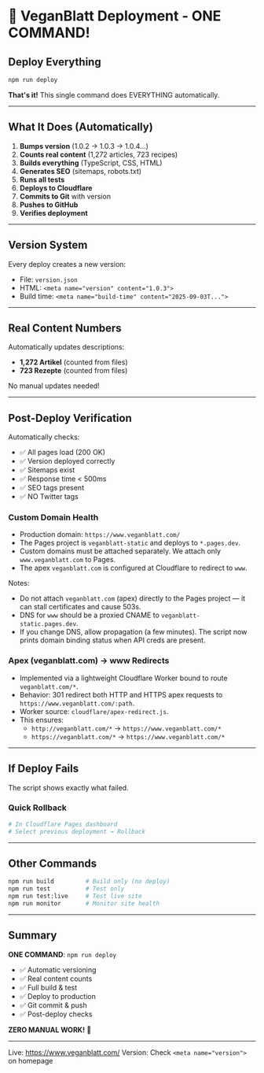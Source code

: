 # 🚀 VeganBlatt Deployment - ONE COMMAND!

## Deploy Everything

```bash
npm run deploy
```

**That's it!** This single command does EVERYTHING automatically.

---

## What It Does (Automatically)

1. **Bumps version** (1.0.2 → 1.0.3 → 1.0.4...)
2. **Counts real content** (1,272 articles, 723 recipes) 
3. **Builds everything** (TypeScript, CSS, HTML)
4. **Generates SEO** (sitemaps, robots.txt)
5. **Runs all tests** 
6. **Deploys to Cloudflare**
7. **Commits to Git** with version
8. **Pushes to GitHub**
9. **Verifies deployment** 

---

## Version System

Every deploy creates a new version:
- File: `version.json`
- HTML: `<meta name="version" content="1.0.3">`
- Build time: `<meta name="build-time" content="2025-09-03T...">`

---

## Real Content Numbers

Automatically updates descriptions:
- **1,272 Artikel** (counted from files)
- **723 Rezepte** (counted from files)

No manual updates needed!

---

## Post-Deploy Verification

Automatically checks:
- ✅ All pages load (200 OK)
- ✅ Version deployed correctly
- ✅ Sitemaps exist
- ✅ Response time < 500ms
- ✅ SEO tags present
- ✅ NO Twitter tags

### Custom Domain Health
- Production domain: `https://www.veganblatt.com/`
- The Pages project is `veganblatt-static` and deploys to `*.pages.dev`.
- Custom domains must be attached separately. We attach only `www.veganblatt.com` to Pages.
- The apex `veganblatt.com` is configured at Cloudflare to redirect to `www`.

Notes:
- Do not attach `veganblatt.com` (apex) directly to the Pages project — it can stall certificates and cause 503s.
- DNS for `www` should be a proxied CNAME to `veganblatt-static.pages.dev`.
- If you change DNS, allow propagation (a few minutes). The script now prints domain binding status when API creds are present.

### Apex (veganblatt.com) → www Redirects
- Implemented via a lightweight Cloudflare Worker bound to route `veganblatt.com/*`.
- Behavior: 301 redirect both HTTP and HTTPS apex requests to `https://www.veganblatt.com/:path`.
- Worker source: `cloudflare/apex-redirect.js`.
- This ensures:
  - `http://veganblatt.com/*` → `https://www.veganblatt.com/*`
  - `https://veganblatt.com/*` → `https://www.veganblatt.com/*`


---

## If Deploy Fails

The script shows exactly what failed.

### Quick Rollback
```bash
# In Cloudflare Pages dashboard
# Select previous deployment → Rollback
```

---

## Other Commands

```bash
npm run build         # Build only (no deploy)
npm run test          # Test only
npm run test:live     # Test live site
npm run monitor       # Monitor site health
```

---

## Summary

**ONE COMMAND**: `npm run deploy`

- ✅ Automatic versioning
- ✅ Real content counts
- ✅ Full build & test
- ✅ Deploy to production
- ✅ Git commit & push
- ✅ Post-deploy checks

**ZERO MANUAL WORK!** 🎉

---

Live: https://www.veganblatt.com/
Version: Check `<meta name="version">` on homepage
